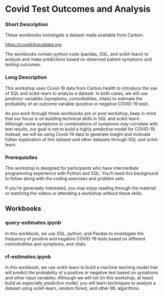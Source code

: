 # Covid Test Outcomes and Analysis

### Short Description

These workbooks investigate a dataset made available from Carbon.  

https://covidclinicaldata.org

The workbooks contain python code (pandas, SQL, and scikit-learn) to analyze and make predictions based on observed patient symptoms and testing outcomes.

### Long Description

This workshop uses Covid-19 data from Carbon health to introduce the use of SQL and scikit-learn to analyze a dataset. In both cases, we will use predictor variables (symptoms, comorbidities, vitals) to estimate the probability of an outcome variable (positive or negative COVID-19 test). 

As you work through these workbooks pre or post workshop, keep in mind that our focus is on building technical skills in SQL and scikit-learn. Although some symptoms or combinations of symptoms may correlate with test results, our goal is not to build a highly predictive model for COVID-19. Instead, we will be using Covid-19 data to generate insight and motivate futher exploration of this dataset and other datasets through SQL and scikit-learn.

### Prerequisites

This workshop is designed for participants who have intermediate programming experience with Python and SQL. You'll need this background to follow along with the coding exercises and problem sets. 

If you're generaally interested, you may enjoy reading through the material or watching the videos or attending a workshop without these skills. 

## Workbooks

### query-estimates.ipynb

In this workbook, we use SQL, python, and Pandas to investigate the frequency of positive and negative COVID-19 tests based on different comorbidities and symptoms, and vitals. 

### rf-estimates.ipynb

In this workbook, we use scikit-learn to build a machine learning model that will predict the probability of a positive or negative test based on symptoms and other input variables. Although we will not (in this workshop, at least) build an especially predictive model, you will learn techniques to analyze a dataset using scikit-learn, random forest, and other ML algorithms. 
